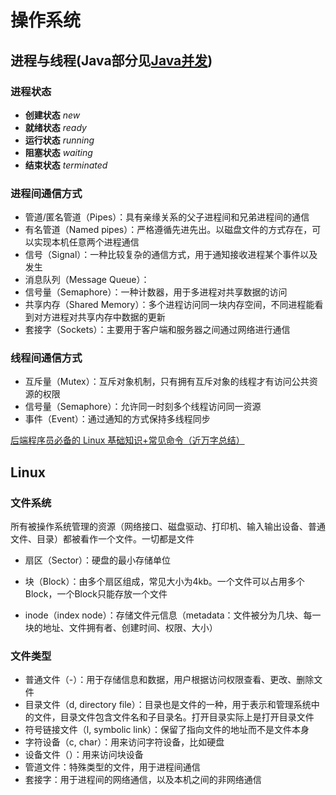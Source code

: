 # 操作系统

## 进程与线程(Java部分见[Java并发](Java并发.md))

### 进程状态

- **创建状态** *new*
- **就绪状态** *ready*
- **运行状态** *running*
- **阻塞状态** *waiting*
- **结束状态** *terminated*

### 进程间通信方式

- 管道/匿名管道（Pipes）：具有亲缘关系的父子进程间和兄弟进程间的通信
- 有名管道（Named pipes）：严格遵循先进先出。以磁盘文件的方式存在，可以实现本机任意两个进程通信
- 信号（Signal）：一种比较复杂的通信方式，用于通知接收进程某个事件以及发生
- 消息队列（Message Queue）：
- 信号量（Semaphore）：一种计数器，用于多进程对共享数据的访问
- 共享内存（Shared Memory）：多个进程访问同一块内存空间，不同进程能看到对方进程对共享内存中数据的更新
- 套接字（Sockets）：主要用于客户端和服务器之间通过网络进行通信

### 线程间通信方式

- 互斥量（Mutex）：互斥对象机制，只有拥有互斥对象的线程才有访问公共资源的权限
- 信号量（Semaphore）：允许同一时刻多个线程访问同一资源
- 事件（Event）：通过通知的方式保持多线程同步



[后端程序员必备的 Linux 基础知识+常见命令（近万字总结）](https://mp.weixin.qq.com/s/-pYkqwG0uFQnD0KeC0wYsw)

## Linux

### 文件系统

所有被操作系统管理的资源（网络接口、磁盘驱动、打印机、输入输出设备、普通文件、目录）都被看作一个文件。一切都是文件

- 扇区（Sector）：硬盘的最小存储单位
- 块（Block）：由多个扇区组成，常见大小为4kb。一个文件可以占用多个Block，一个Block只能存放一个文件

- inode（index node）：存储文件元信息（metadata：文件被分为几块、每一块的地址、文件拥有者、创建时间、权限、大小）

### 文件类型

- 普通文件（-）：用于存储信息和数据，用户根据访问权限查看、更改、删除文件
- 目录文件（d, directory file）：目录也是文件的一种，用于表示和管理系统中的文件，目录文件包含文件名和子目录名。打开目录实际上是打开目录文件
- 符号链接文件（l, symbolic link）：保留了指向文件的地址而不是文件本身
- 字符设备（c, char）：用来访问字符设备，比如硬盘
- 设备文件（）：用来访问块设备
- 管道文件：特殊类型的文件，用于进程间通信
- 套接字：用于进程间的网络通信，以及本机之间的非网络通信